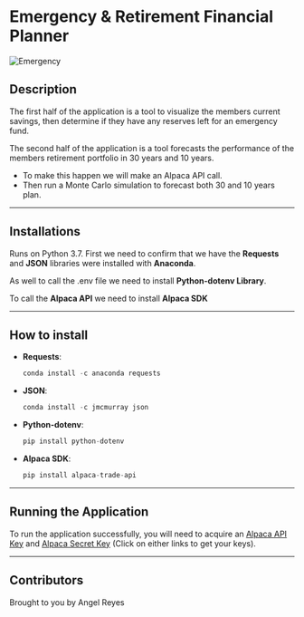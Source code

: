# Emergency & Retirement Financial Planner
![Emergency](https://princewilliamlivingweb.s3-accelerate.amazonaws.com/2022/01/shutterstock_1025314012-scaled.jpg)
## Description

The first half of the application is a tool to visualize the members current savings, then determine if they have any reserves left for an emergency fund. 

The second half of the application is a tool forecasts the performance of the members retirement portfolio in 30 years and 10 years.

* To make this happen we will make an Alpaca API call.
* Then run a Monte Carlo simulation to forecast both 30 and 10 years plan.
----------------------------------------------------------------
## Installations
Runs on Python 3.7. First we need to confirm that we have the **Requests** and **JSON** libraries were installed with **Anaconda**. 

As well to call the .env file we need to install **Python-dotenv Library**. 

To call the **Alpaca API** we need to install **Alpaca SDK**

--- 
## How to install
* **Requests**: 
  ```python 
  conda install -c anaconda requests 
  ```
* **JSON**:
  ```python
  conda install -c jmcmurray json
  ```
* **Python-dotenv**:
  ```python
  pip install python-dotenv
  ```
* **Alpaca SDK**:
  ```python
  pip install alpaca-trade-api
  ```

---
## Running the Application
To run the application successfully, you will need to acquire an [Alpaca API Key](https://app.alpaca.markets/signup) and [Alpaca Secret Key](https://app.alpaca.markets/signup) (Click on either links to get your keys).


    
---
## Contributors
Brought to you by Angel Reyes